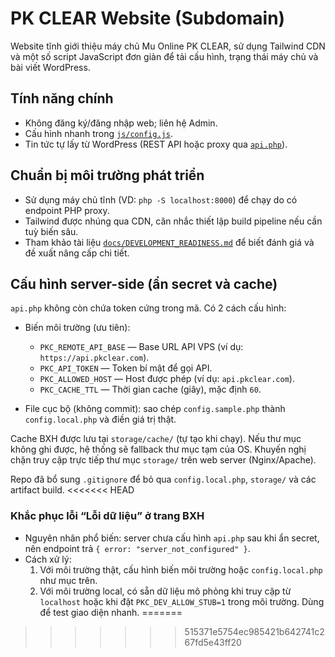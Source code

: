 # PK CLEAR Website (Subdomain)

Website tĩnh giới thiệu máy chủ Mu Online PK CLEAR, sử dụng Tailwind CDN và một số script JavaScript đơn giản để tải cấu hình, trạng thái máy chủ và bài viết WordPress.

## Tính năng chính
- Không đăng ký/đăng nhập web; liên hệ Admin.
- Cấu hình nhanh trong [`js/config.js`](js/config.js).
- Tin tức tự lấy từ WordPress (REST API hoặc proxy qua [`api.php`](api.php)).

## Chuẩn bị môi trường phát triển
- Sử dụng máy chủ tĩnh (VD: `php -S localhost:8000`) để chạy do có endpoint PHP proxy.
- Tailwind được nhúng qua CDN, cân nhắc thiết lập build pipeline nếu cần tuỳ biến sâu.
- Tham khảo tài liệu [`docs/DEVELOPMENT_READINESS.md`](docs/DEVELOPMENT_READINESS.md) để biết đánh giá và đề xuất nâng cấp chi tiết.

## Cấu hình server-side (ẩn secret và cache)
`api.php` không còn chứa token cứng trong mã. Có 2 cách cấu hình:

- Biến môi trường (ưu tiên):
  - `PKC_REMOTE_API_BASE` — Base URL API VPS (ví dụ: `https://api.pkclear.com`).
  - `PKC_API_TOKEN` — Token bí mật để gọi API.
  - `PKC_ALLOWED_HOST` — Host được phép (ví dụ: `api.pkclear.com`).
  - `PKC_CACHE_TTL` — Thời gian cache (giây), mặc định `60`.

- File cục bộ (không commit): sao chép `config.sample.php` thành `config.local.php` và điền giá trị thật.

Cache BXH được lưu tại `storage/cache/` (tự tạo khi chạy). Nếu thư mục không ghi được, hệ thống sẽ fallback thư mục tạm của OS. Khuyến nghị chặn truy cập trực tiếp thư mục `storage/` trên web server (Nginx/Apache).

Repo đã bổ sung `.gitignore` để bỏ qua `config.local.php`, `storage/` và các artifact build.
<<<<<<< HEAD

### Khắc phục lỗi “Lỗi dữ liệu” ở trang BXH
- Nguyên nhân phổ biến: server chưa cấu hình `api.php` sau khi ẩn secret, nên endpoint trả `{ error: "server_not_configured" }`.
- Cách xử lý:
  1) Với môi trường thật, cấu hình biến môi trường hoặc `config.local.php` như mục trên.
  2) Với môi trường local, có sẵn dữ liệu mô phỏng khi truy cập từ `localhost` hoặc khi đặt `PKC_DEV_ALLOW_STUB=1` trong môi trường. Dùng để test giao diện nhanh.
=======
>>>>>>> 515371e5754ec985421b642741c267fd5e43ff20

